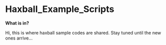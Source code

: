 # Haxball_Example_Scripts

**What is in?**

Hi, this is where haxball sample codes are shared. Stay tuned until the new ones arrive...
